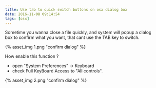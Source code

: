 ```yaml
---
title: Use tab to quick switch buttons on osx dialog box
date: 2016-11-08 09:14:54
tags: [osx]
---
```


Sometime you wanna close a file quickly,
and system will popup a dialog box to confirm what you want,
that cant use the TAB key to switch.

{% asset_img 1.png "confirm dialog" %}


How enable this function ?

<!--more-->
 - open "System Preferences" -> Keyboard
 - check Full KeyBoard Access to "All controls".

{% asset_img 2.png "confirm dialog" %}


